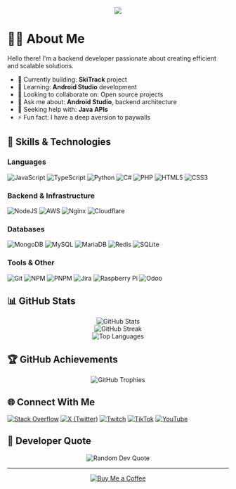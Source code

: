 <p align="center">
  <a href="https://github.com/NNKtv28">
    <img src="https://readme-typing-svg.herokuapp.com?font=Fira+Code&size=30&duration=1000&pause=1500&center=true&vCenter=true&width=520&lines=Web+Developer;Backend+Specialist;Open+Source+Contributor">
  </a>
</p>

# 👨‍💻 About Me

Hello there! I'm a backend developer passionate about creating efficient and scalable solutions.

- 🔭 Currently building: **SkiTrack** project
- 🌱 Learning: **Android Studio** development
- 👯 Looking to collaborate on: Open source projects
- 💬 Ask me about: **Android Studio**, backend architecture
- 🤝 Seeking help with: **Java APIs**
- ⚡ Fun fact: I have a deep aversion to paywalls

## 🔧 Skills & Technologies

### Languages
![JavaScript](https://img.shields.io/badge/javascript-%23323330.svg?style=for-the-badge&logo=javascript&logoColor=%23F7DF1E)
![TypeScript](https://img.shields.io/badge/typescript-%23007ACC.svg?style=for-the-badge&logo=typescript&logoColor=white)
![Python](https://img.shields.io/badge/python-3670A0?style=for-the-badge&logo=python&logoColor=ffdd54)
![C#](https://img.shields.io/badge/c%23-%23239120.svg?style=for-the-badge&logo=csharp&logoColor=white)
![PHP](https://img.shields.io/badge/php-%23777BB4.svg?style=for-the-badge&logo=php&logoColor=white)
![HTML5](https://img.shields.io/badge/html5-%23E34F26.svg?style=for-the-badge&logo=html5&logoColor=white)
![CSS3](https://img.shields.io/badge/css3-%231572B6.svg?style=for-the-badge&logo=css3&logoColor=white)

### Backend & Infrastructure
![NodeJS](https://img.shields.io/badge/node.js-6DA55F?style=for-the-badge&logo=node.js&logoColor=white)
![AWS](https://img.shields.io/badge/AWS-%23FF9900.svg?style=for-the-badge&logo=amazon-aws&logoColor=white)
![Nginx](https://img.shields.io/badge/nginx-%23009639.svg?style=for-the-badge&logo=nginx&logoColor=white)
![Cloudflare](https://img.shields.io/badge/Cloudflare-F38020?style=for-the-badge&logo=Cloudflare&logoColor=white)

### Databases
![MongoDB](https://img.shields.io/badge/MongoDB-%234ea94b.svg?style=for-the-badge&logo=mongodb&logoColor=white)
![MySQL](https://img.shields.io/badge/mysql-4479A1.svg?style=for-the-badge&logo=mysql&logoColor=white)
![MariaDB](https://img.shields.io/badge/MariaDB-003545?style=for-the-badge&logo=mariadb&logoColor=white)
![Redis](https://img.shields.io/badge/redis-%23DD0031.svg?style=for-the-badge&logo=redis&logoColor=white)
![SQLite](https://img.shields.io/badge/sqlite-%2307405e.svg?style=for-the-badge&logo=sqlite&logoColor=white)

### Tools & Other
![Git](https://img.shields.io/badge/git-%23F05033.svg?style=for-the-badge&logo=git&logoColor=white)
![NPM](https://img.shields.io/badge/NPM-%23CB3837.svg?style=for-the-badge&logo=npm&logoColor=white)
![PNPM](https://img.shields.io/badge/pnpm-%234a4a4a.svg?style=for-the-badge&logo=pnpm&logoColor=f69220)
![Jira](https://img.shields.io/badge/jira-%230A0FFF.svg?style=for-the-badge&logo=jira&logoColor=white)
![Raspberry Pi](https://img.shields.io/badge/-RaspberryPi-C51A4A?style=for-the-badge&logo=Raspberry-Pi)
![Odoo](https://img.shields.io/badge/odoo-%234e2a8e.svg?style=for-the-badge&logo=odoo&logoColor=white)

## 📊 GitHub Stats

<div align="center">
  <img src="https://github-readme-stats.vercel.app/api?username=NNKtv28&theme=dark&hide_border=false&include_all_commits=true&count_private=true" alt="GitHub Stats" />
  <br/>
  <img src="https://github-readme-streak-stats.herokuapp.com/?user=NNKtv28&theme=dark&hide_border=false" alt="GitHub Streak" />
  <br/>
  <img src="https://github-readme-stats.vercel.app/api/top-langs/?username=NNKtv28&theme=dark&hide_border=false&include_all_commits=true&count_private=true&layout=compact" alt="Top Languages" />
</div>

## 🏆 GitHub Achievements

<div align="center">
  <img src="https://github-profile-trophy.vercel.app/?username=NNKtv28&theme=radical&no-frame=false&no-bg=true&margin-w=4" alt="GitHub Trophies" />
</div>

## 🌐 Connect With Me

[![Stack Overflow](https://img.shields.io/badge/-Stackoverflow-FE7A16?logo=stack-overflow&logoColor=white)](https://stackoverflow.com/users/24274067)
[![X (Twitter)](https://img.shields.io/badge/X-black.svg?logo=X&logoColor=white)](https://x.com/nnktv28)
[![Twitch](https://img.shields.io/badge/Twitch-%239146FF.svg?logo=Twitch&logoColor=white)](https://twitch.tv/NNKtv28)
[![TikTok](https://img.shields.io/badge/TikTok-%23000000.svg?logo=TikTok&logoColor=white)](https://tiktok.com/@black_viper001)
[![YouTube](https://img.shields.io/badge/YouTube-%23FF0000.svg?logo=YouTube&logoColor=white)](https://youtube.com/@UCJHP7Cq5lXNtmJeIUvZTRBw)

## 💭 Developer Quote

<div align="center">
  <img src="https://quotes-github-readme.vercel.app/api?type=horizontal&theme=radical" alt="Random Dev Quote" />
</div>

---

<div align="center">
  <a href="https://buymeacoffee.com/nnktv28">
    <img src="https://img.shields.io/badge/Buy%20me%20a%20coffee-%23FFDD00?style=for-the-badge&logo=buy-me-a-coffee&logoColor=black" alt="Buy Me a Coffee" />
  </a>
</div>
